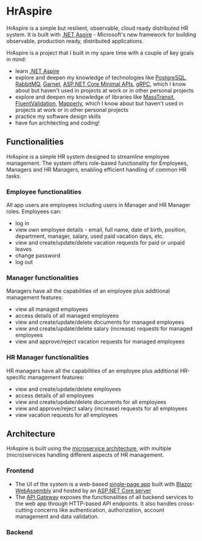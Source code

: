 ﻿# HrAspire

HrAspire is a simple but resilient, observable, cloud ready distributed HR system. It is built with [.NET Aspire](https://learn.microsoft.com/en-us/dotnet/aspire/) - Microsoft's new framework for building observable, production ready, distributed applications.

HrAspire is a project that I built in my spare time with a couple of key goals in mind:
- learn [.NET Aspire](https://learn.microsoft.com/en-us/dotnet/aspire/)
- explore and deepen my knowledge of technologies like [PostgreSQL](https://www.postgresql.org/), [RabbitMQ](https://www.rabbitmq.com/), [Garnet](https://microsoft.github.io/garnet/docs), [ASP.NET Core Minimal APIs](https://learn.microsoft.com/en-us/aspnet/core/fundamentals/minimal-apis/overview), [gRPC](https://grpc.io/), which I know about but haven't used in projects at work or in other personal projects
- explore and deepen my knowledge of libraries like [MassTransit](https://masstransit.io/), [FluentValidation](https://docs.fluentvalidation.net/), [Mapperly](https://mapperly.riok.app/), which I know about but haven't used in projects at work or in other personal projects
- practice my software design skills
- have fun architecting and coding!

## Functionalities
HrAspire is a simple HR system designed to streamline employee management. The system offers role-based functionality for Employees, Managers and HR Managers, enabling efficient handling of common HR tasks. 

### Employee functionalities
All app users are employees including users in Manager and HR Manager roles. Employees can:
- log in
- view own employee details - email, full name, date of birth, position, department, manager, salary, used paid vacation days, etc.
- view and create/update/delete vacation requests for paid or unpaid leaves
- change password
- log out

### Manager functionalities
Managers have all the capabilities of an employee plus additional management features:
- view all managed employees
- access details of all managed employees
- view and create/update/delete documents for managed employees
- view and create/update/delete salary (increase) requests for managed employees
- view and approve/reject vacation requests for managed employees

### HR Manager functionalities
HR managers have all the capabilities of an employee plus additional HR-specific management features:
- view and create/update/delete employees
- access details of all employees
- view and create/update/delete documents for all employees
- view and approve/reject salary (increase) requests for all employees
- view vacation requests for all employees

## Architecture
HrAspire is built using the [microservice architecture](https://en.wikipedia.org/wiki/Microservices), with multiple (micro)services handling different aspects of HR management.

### Frontend
- The UI of the system is a web-based [single-page app](/HrAspire.Web.Client) built with [Blazor WebAssembly](https://dotnet.microsoft.com/en-us/apps/aspnet/web-apps/blazor) and hosted by an [ASP.NET Core server](/HrAspire.Web)
- The [API Gateway](/HrAspire.Web.ApiGateway) exposes the functionalities of all backend services to the web app through HTTP-based API endpoints. It also handles cross-cutting concerns like authentication, authorization, account management and data validation.

### Backend
